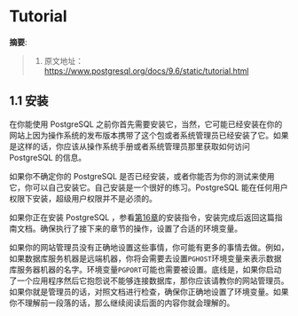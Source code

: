 Tutorial
========

__摘要__:

> 1. 原文地址： https://www.postgresql.org/docs/9.6/static/tutorial.html

## 1.1 安装

在你能使用 PostgreSQL 之前你首先需要安装它，当然，它可能已经安装在你的网站上因为操作系统的发布版本携带了这个包或者系统管理员已经安装了它。如果是这样的话，你应该从操作系统手册或者系统管理员那里获取如何访问 PostgreSQL 的信息。

如果你不确定你的 PostgreSQL 是否已经安装，或者你能否为你的测试来使用它，你可以自己安装它。自己安装是一个很好的练习。PostgreSQL 能在任何用户权限下安装，超级用户权限并不是必须的。

如果你正在安装 PostgreSQL ，参看[第16章](https://www.postgresql.org/docs/9.6/static/installation.html)的安装指令，安装完成后返回这篇指南文档。确保执行了接下来的章节的操作，设置了合适的环境变量。

如果你的网站管理员没有正确地设置这些事情，你可能有更多的事情去做。例如，如果数据库服务机器是远端机器，你将会需要去设置`PGHOST`环境变量来表示数据库服务器机器的名字。环境变量`PGPORT`可能也需要被设置。底线是，如果你启动了一个应用程序然后它抱怨说不能够连接数据库，那你应该请教你的网站管理员。如果你就是管理员的话，对照文档进行检查，确保你正确地设置了环境变量。如果你不理解前一段落的话，那么继续阅读后面的内容你就会理解的。
